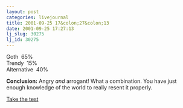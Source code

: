 ```yaml
---
layout: post
categories: livejournal
title: 2001-09-25 17&colon;27&colon;13
date: 2001-09-25 17:27:13
lj_slug: 30275
lj_id: 30275
---
```

Goth  65%  
Trendy  15%  
Alternative  40%  



**Conclusion:** Angry *and* arrogant! What a combination. You have just enough knowledge of the world to really resent it properly.  



[Take the test](http://www.verbalchilli.com/features/gtatest.asp)
